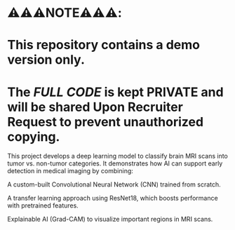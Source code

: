 # ⚠️⚠️⚠️NOTE⚠️⚠️⚠️: 
# This repository contains a **demo version only**.  
# The *FULL CODE* is kept **PRIVATE** and will be shared **Upon Recruiter Request** to prevent unauthorized copying.  

This project develops a deep learning model to classify brain MRI scans into tumor vs. non-tumor categories. It demonstrates how AI can support early detection in medical imaging by combining:

A custom-built Convolutional Neural Network (CNN) trained from scratch.

A transfer learning approach using ResNet18, which boosts performance with pretrained features.

Explainable AI (Grad-CAM) to visualize important regions in MRI scans.

